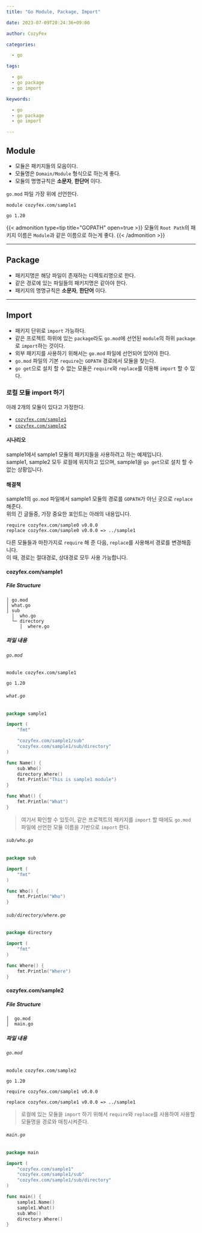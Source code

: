 ```yaml
---
title: "Go Module, Package, Import"

date: 2023-07-09T20:24:36+09:00

author: CozyFex

categories:

  - go

tags:

  - go
  - go package
  - go import

keywords:

  - go
  - go package
  - go import

---
```


## Module

- 모듈은 패키지들의 모음이다.
- 모듈명은 `Domain/Module` 형식으로 하는게 좋다.
- 모듈의 명명규칙은 **소문자**, **한단어** 이다.

`go.mod` 파일 가장 위에 선언한다.

```
module cozyfex.com/sample1

go 1.20
```

{{< admonition type=tip title="GOPATH" open=true >}}
모듈의 `Root Path`의 패키지 이름은 `Module`과 같은 이름으로 하는게 좋다.
{{< /admonition >}}

----

## Package

- 패키지명은 해당 파일이 존재하는 디렉토리명으로 한다.
- 같은 경로에 있는 파일들의 패키지명은 같아야 한다.
- 패키지의 명명규칙은 **소문자**, **한단어** 이다.

----

## Import

- 패키지 단위로 `import` 가능하다.
- 같은 프로젝트 하위에 있는 `package`라도 `go.mod`에 선언된 `module`의 하위 `package`로 `import`하는 것이다.
- 외부 패키지를 사용하기 위해서는 `go.mod` 파일에 선언되어 있어야 한다.
- `go.mod` 파일의 기본 `require`는 `GOPATH` 경로에서 모듈을 찾는다.
- `go get`으로 설치 할 수 없는 모듈은 `require`와 `replace`를 이용해 `import` 할 수 있다.

### 로컬 모듈 import 하기

아래 2개의 모듈이 있다고 가정한다.

- [`cozyfex.com/sample1`](https://github.com/cozyfex/go-sample1)
- [`cozyfex.com/sample2`](https://github.com/cozyfex/go-sample2)

#### 시나리오

sample1에서 sample1 모듈의 패키지들을 사용하려고 하는 예제입니다.  
sample1, sample2 모두 로컬에 위치하고 있으며, sample1을 `go get`으로 설치 할 수 없는 상황입니다.

#### 해결책

sample1의 `go.mod` 파일에서 sample1 모듈의 경로를 `GOPATH`가 아닌 곳으로 `replace` 해준다.  
위의 긴 글들중, 가장 중요한 포인트는 아래의 내용입니다.

```
require cozyfex.com/sample0 v0.0.0
replace cozyfex.com/sample0 v0.0.0 => ../sample1
```

다른 모듈들과 마찬가지로 `require` 해 준 다음, `replace`를 사용해서 경로를 변경해줍니다.  
이 때, 경로는 절대경로, 상대경로 모두 사용 가능합니다.

#### cozyfex.com/sample1

##### File Structure

```
│ go.mod
│ what.go
│ sub
  │  who.go
  └─ directory
     │  where.go
```

##### 파일 내용

###### `go.mod`

```
module cozyfex.com/sample1

go 1.20
```

###### `what.go`

```go
package sample1

import (
	"fmt"

	"cozyfex.com/sample1/sub"
	"cozyfex.com/sample1/sub/directory"
)

func Name() {
	sub.Who()
	directory.Where()
	fmt.Println("This is sample1 module")
}

func What() {
	fmt.Println("What")
}
```

> 여기서 확인할 수 있듯이, 같은 프로젝트의 패키지를 `import` 할 때에도 `go.mod` 파일에 선언한 모듈 이름을 기반으로 `import` 한다.

###### `sub/who.go`

```go
package sub

import (
	"fmt"
)

func Who() {
	fmt.Println("Who")
}
```

###### `sub/directory/where.go`

```go
package directory

import (
	"fmt"
)

func Where() {
	fmt.Println("Where")
}
```

#### cozyfex.com/sample2

##### File Structure

```
│  go.mod
│  main.go
```

##### 파일 내용

###### `go.mod`

```
module cozyfex.com/sample2

go 1.20

require cozyfex.com/sample1 v0.0.0

replace cozyfex.com/sample1 v0.0.0 => ../sample1
```

> 로컬에 있는 모듈을 `import` 하기 위해서 `require`와 `replace`를 사용하여 사용할 모듈명을 경로와 매칭시켜준다.

###### `main.go`

```go
package main

import (
	"cozyfex.com/sample1"
	"cozyfex.com/sample1/sub"
	"cozyfex.com/sample1/sub/directory"
)

func main() {
	sample1.Name()
	sample1.What()
	sub.Who()
	directory.Where()
}
```
